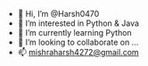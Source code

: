 - 👋 Hi, I’m @Harsh0470
- 👀 I’m interested in Python & Java
- 🌱 I’m currently learning Python
- 💞️ I’m looking to collaborate on ...
- 📫 mishraharsh4272@gmail.com

<!---
Harsh0470/Harsh0470 is a ✨ special ✨ repository because its `README.md` (this file) appears on your GitHub profile.
You can click the Preview link to take a look at your changes.
--->

